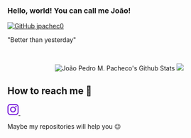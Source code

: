 ### Hello, world! You can call me João!

[![GitHub jpachec0](https://img.shields.io/github/followers/jpachec0?label=follow&style=social)](https://github.com/jpachec0)
  
  "Better than yesterday"
  
  </a>&nbsp;&nbsp; 

<div align="center">    
  <img height="180em" src="https://github-readme-stats.vercel.app/api?username=jpachec0&&show_icons=true&theme=midnight-purple" alt="João Pedro M. Pacheco's Github Stats" alt="João Pedro M. Pacheco's Github Status" />
    <img height="180em" src="https://github-readme-stats.vercel.app/api/top-langs/?username=jpachec0&layout=compact&langs_count=7&theme=midnight-purple"/>
</div>

 ## How to reach me 🔎

<a href="https://www.instagram.com/joao.abxy/" target="_blank">
    <img height=25 src="https://github.com/jpachec0/jpachec0/blob/main/logotipo-do-instagram.png" />
   </a>&nbsp;&nbsp;
   <br>


<p>Maybe my repositories will help you 😉</p>
